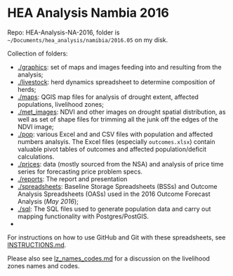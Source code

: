 # HEA Analysis Nambia 2016

Repo: HEA-Analysis-NA-2016, folder is `~/Documents/hea_analysis/namibia/2016.05` on my disk.

Collection of folders:
* [./graphics](https://github.com/CharlesRethman/HEA-Analysis-NA-2016/tree/master/graphics): set of maps and images feeding into and resulting from the analysis;
* [./livestock](https://github.com/CharlesRethman/HEA-Analysis-NA-2016/tree/master/livestock): herd dynamics spreadsheet to determine composition of herds;
* [./maps](https://github.com/CharlesRethman/HEA-Analysis-NA-2016/tree/master/maps): QGIS map files for analysis of drought extent, affected populations, livelihood zones;
* [./met_images](https://github.com/CharlesRethman/HEA-Analysis-NA-2016/tree/master/met_images): NDVI and other images on drought spatial distribution, as well as set of shape files for trimming all the junk off the edges of the NDVI image;
* [./pop](https://github.com/CharlesRethman/HEA-Analysis-NA-2016/tree/master/pop): various Excel and and CSV files with population and affected numbers analsyis. The Excel files (especially `outcomes.xlsx`) contain valuable pivot tables of outcomes and affected population/deficit calculations.
* [./prices](https://github.com/CharlesRethman/HEA-Analysis-NA-2016/tree/master/prices): data (mostly sourced from the NSA) and analysis of price time series for forecasting price problem specs.
* [./reports](https://github.com/CharlesRethman/HEA-Analysis-NA-2016/tree/master/reports): The report and presentation
* [./spreadsheets](https://github.com/CharlesRethman/HEA-Analysis-NA-2016/tree/master/spreadsheets): Baseline Storage Spreadsheets (BSSs) and Outcome Analysis Spreadsheets (OASs) used in the 2016 Outcome Forecast Analysis (_May 2016_);
* [./sql](https://github.com/CharlesRethman/HEA-Analysis-NA-2016/tree/master/sql): The SQL files used to generate population data and carry out mapping functionality with Postgres/PostGIS.
*
For instructions on how to use GitHub and Git with these spreadsheets, see [INSTRUCTIONS.md](https://github.com/CharlesRethman/HEA-Analysis-NA-2016/blob/master/INSTRUCTIONS.md).

Please also see [lz_names_codes.md](https://github.com/CharlesRethman/HEA-Analysis-NA-2016/blob/master/lz_names_codes.md) for a discussion on the livelihood zones names and codes.
